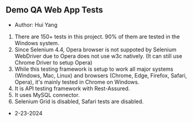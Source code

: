 ## Demo QA Web App Tests

- Author: Hui Yang

1. There are 150+ tests in this project. 90% of them are tested in the Windows system.
2. Since Selenium 4.4, Opera browser is not suppoted by Selenium WebDriver due to Opera does not use w3c natively. (It can still use Chrome Driver to setup Opera)
3. While this testing framework is setup to work all major systems (Windows, Mac, Linux) and browsers (Chrome, Edge, Firefox, Safari, Opera), it's mainly tested in Chrome on Windows.
4. It is API testing framework with Rest-Assured.
5. It uses MySQL connector. 
6. Selenium Grid is disabled, Safari tests are disabled.

- 2-23-2024
